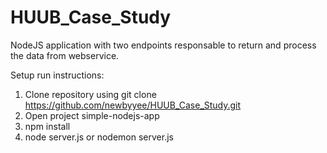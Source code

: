 # HUUB_Case_Study 
NodeJS application with two endpoints responsable to return and process the data from webservice. 

 Setup run instructions:
  1. Clone repository using git clone https://github.com/newbyyee/HUUB_Case_Study.git
  2. Open project simple-nodejs-app
  3. npm install
  4. node server.js or nodemon server.js
